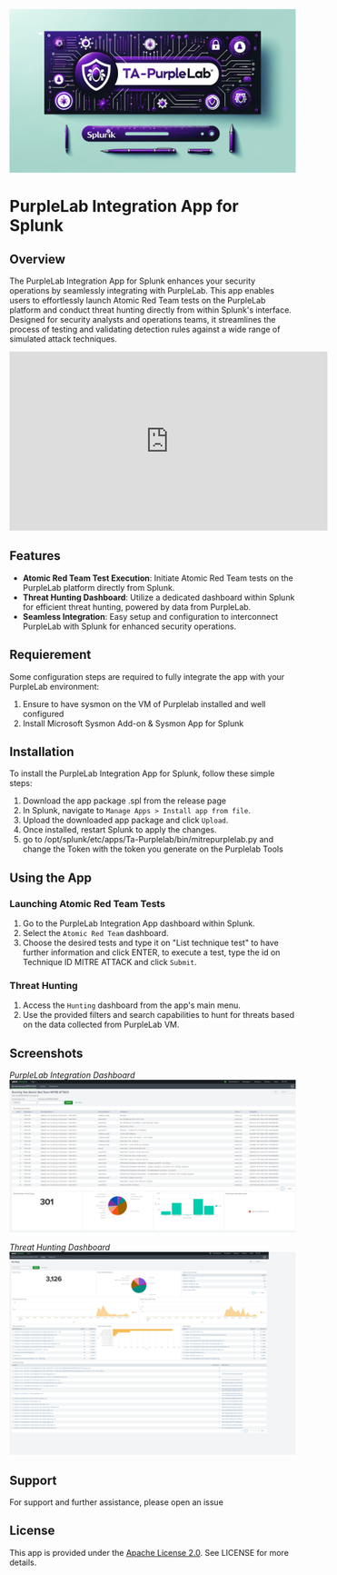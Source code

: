 
![TA-Purplelab Banner](/banner.png)

# PurpleLab Integration App for Splunk

## Overview

The PurpleLab Integration App for Splunk enhances your security operations by seamlessly integrating with PurpleLab. This app enables users to effortlessly launch Atomic Red Team tests on the PurpleLab platform and conduct threat hunting directly from within Splunk's interface. Designed for security analysts and operations teams, it streamlines the process of testing and validating detection rules against a wide range of simulated attack techniques.


<iframe width="560" height="315" src="https://www.youtube.com/embed/zYzVsxtSAtI" frameborder="0" allow="accelerometer; autoplay; clipboard-write; encrypted-media; gyroscope; picture-in-picture" allowfullscreen></iframe>

## Features

- **Atomic Red Team Test Execution**: Initiate Atomic Red Team tests on the PurpleLab platform directly from Splunk.
- **Threat Hunting Dashboard**: Utilize a dedicated dashboard within Splunk for efficient threat hunting, powered by data from PurpleLab.
- **Seamless Integration**: Easy setup and configuration to interconnect PurpleLab with Splunk for enhanced security operations.


## Requierement

Some configuration steps are required to fully integrate the app with your PurpleLab environment:

1. Ensure to have sysmon on the VM of Purplelab installed and well configured
2. Install Microsoft Sysmon Add-on & Sysmon App for Splunk

## Installation

To install the PurpleLab Integration App for Splunk, follow these simple steps:

1. Download the app package .spl from the release page
2. In Splunk, navigate to `Manage Apps > Install app from file`.
3. Upload the downloaded app package and click `Upload`.
4. Once installed, restart Splunk to apply the changes.
5. go to /opt/splunk/etc/apps/Ta-Purplelab/bin/mitrepurplelab.py and change the Token with the token you generate on the Purplelab Tools

## Using the App

### Launching Atomic Red Team Tests

1. Go to the PurpleLab Integration App dashboard within Splunk.
2. Select the `Atomic Red Team` dashboard.
3. Choose the desired tests and type it on "List technique test" to have further information and click ENTER, to execute a test, type the id on Technique ID MITRE ATTACK and click `Submit`.

### Threat Hunting

1. Access the `Hunting` dashboard from the app's main menu.
2. Use the provided filters and search capabilities to hunt for threats based on the data collected from PurpleLab VM.

## Screenshots

*PurpleLab Integration Dashboard*
![Threat Hunting Dashboard](/Purplelabsplunkaddon.png)

*Threat Hunting Dashboard*
![PurpleLab Integration Dashboard](/Purplelabsplunkaddonhunting.png)

## Support

For support and further assistance, please open an issue

## License

This app is provided under the [Apache License 2.0](https://www.apache.org/licenses/LICENSE-2.0). See LICENSE for more details.
